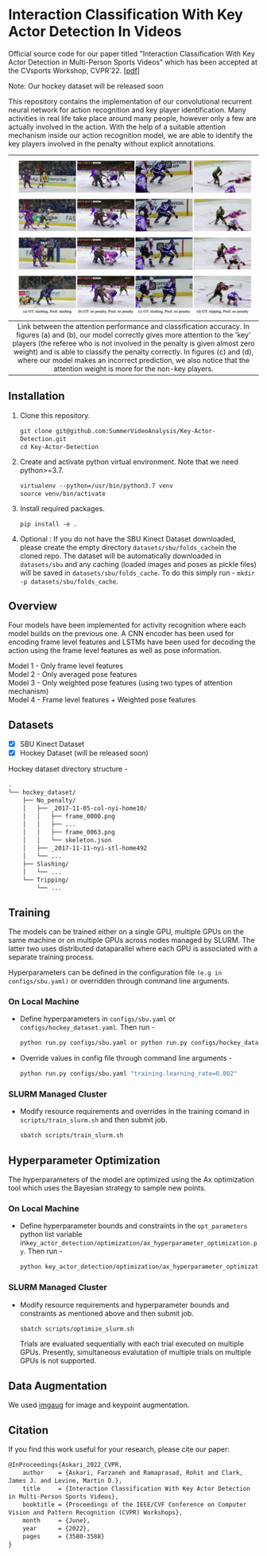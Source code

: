 # Interaction Classification With Key Actor Detection In Videos

Official source code for our paper titled "Interaction Classification With Key Actor Detection in Multi-Person Sports Videos" which has been accepted at the CVsports Workshop, CVPR'22. [[pdf]](https://openaccess.thecvf.com/content/CVPR2022W/CVSports/papers/Askari_Interaction_Classification_With_Key_Actor_Detection_in_Multi-Person_Sports_Videos_CVPRW_2022_paper.pdf)

Note: Our hockey dataset will be released soon

This repository contains the implementation of our convolutional recurrent neural network for action recognition and key player identification. Many activities in real life take place around many people, however only a few are actually involved in the action. With the help of a suitable attention mechanism inside our action recognition model, we are able to identify the key players involved in the penalty without explicit annotations.

| ![Our model correctly distributes the attention weights according to the importance of the player involved in the penalty. Players directly involved in the penalty are given the highest attention weights. In cases whe](figures/result.png) | 
|:--:| 
| Link between the attention performance and classification accuracy. In figures (a) and (b), our model correctly gives more attention to the 'key' players (the referee who is not involved in the penalty is given almost zero weight) and is able to classify the penalty correctly. In figures (c) and (d), where our model makes an incorrect prediction, we also notice that the attention weight is more for the non-key players. |

## Installation
1. Clone this repository. 
	```
	git clone git@github.com:SummerVideoAnalysis/Key-Actor-Detection.git
	cd Key-Actor-Detection
	```
2. Create and activate python virtual environment. Note that we need python>=3.7.
	```
	virtualenv --python=/usr/bin/python3.7 venv
	source venv/bin/activate
	```
3. Install required packages.
	```
	pip install -e .
	```
4. Optional : If you do not have the SBU Kinect Dataset downloaded, please create the empty directory `datasets/sbu/folds_cache`in the cloned repo. The dataset will be automatically downloaded in `datasets/sbu` and any caching (loaded images and poses as pickle files) will be saved in `datasets/sbu/folds_cache`. To do this simply run - ```mkdir -p datasets/sbu/folds_cache```.

## Overview
Four models have been implemented for activity recognition where each model builds on the previous one. A CNN encoder has been used for encoding frame level features and LSTMs have been used for decoding the action using the frame level features as well as pose information.

Model 1 - Only frame level features <br />
Model 2 - Only averaged pose features <br />
Model 3 - Only weighted pose features (using two types of attention mechanism) <br />
Model 4 - Frame level features + Weighted pose features <br />

## Datasets
- [x] SBU Kinect Dataset
- [x] Hockey Dataset (will be released soon)

Hockey dataset directory structure - 

```
.
└── hockey_dataset/
    ├── No_penalty/
    │   ├── _2017-11-05-col-nyi-home10/
    │   │   ├── frame_0000.png
    │   │   ├── ...
    │   │   ├── frame_0063.png
    │   │   └── skeleton.json
    │   ├── _2017-11-11-nyi-stl-home492
    │   └── ...
    ├── Slashing/
    │   └── ...
    └── Tripping/
        └── ...
```

## Training
The models can be trained either on a single GPU, multiple GPUs on the same machine or on multiple GPUs across nodes managed by SLURM. The latter two uses distributed dataparallel where each GPU is associated with a separate training process.

Hyperparameters can be defined in the configuration file `(e.g in configs/sbu.yaml)` or overridden through command line arguments. 


### On Local Machine

- Define hyperparameters in `configs/sbu.yaml` or `configs/hockey_dataset.yaml`. Then run - 
	```bash
	python run.py configs/sbu.yaml or python run.py configs/hockey_dataset.yaml
	```
	
- Override values in config file through command line arguments -
	```bash
	python run.py configs/sbu.yaml "training.learning_rate=0.002"
	```

### SLURM Managed Cluster

- Modify resource requirements and overrides in the training comand in `scripts/train_slurm.sh` and then submit job. 
	```bash
	sbatch scripts/train_slurm.sh
	```

## Hyperparameter Optimization

The hyperparameters of the model are optimized using the Ax optimization tool which uses the Bayesian strategy to sample new points.

### On Local Machine

- Define hyperparameter bounds and constraints in the `opt_parameters` python list variable in`key_actor_detection/optimization/ax_hyperparameter_optimization.py`. Then run - 
	```bash
	python key_actor_detection/optimization/ax_hyperparameter_optimization.py configs/sbu.yaml
	```

### SLURM Managed Cluster

- Modify resource requirements and hyperparameter bounds and constraints as mentioned above and then submit job. 
	```bash
	sbatch scripts/optimize_slurm.sh
	```
	Trials are evaluated sequentially with each trial executed on multiple GPUs. Presently, simultaneous evalutation of multiple trials on multiple GPUs is not supported.

## Data Augmentation

We used [imgaug](https://github.com/aleju/imgaug)  for image and keypoint augmentation.

## Citation
If you find this work useful for your research, please cite our paper:
```
@InProceedings{Askari_2022_CVPR,
    author    = {Askari, Farzaneh and Ramaprasad, Rohit and Clark, James J. and Levine, Martin D.},
    title     = {Interaction Classification With Key Actor Detection in Multi-Person Sports Videos},
    booktitle = {Proceedings of the IEEE/CVF Conference on Computer Vision and Pattern Recognition (CVPR) Workshops},
    month     = {June},
    year      = {2022},
    pages     = {3580-3588}
}
```